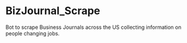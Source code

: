 # BizJournal_Scrape
Bot to scrape Business Journals across the US collecting information on people changing jobs. 
